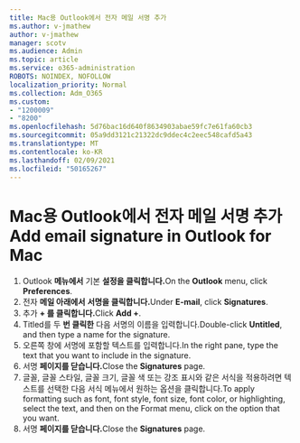 ```yaml
---
title: Mac용 Outlook에서 전자 메일 서명 추가
ms.author: v-jmathew
author: v-jmathew
manager: scotv
ms.audience: Admin
ms.topic: article
ms.service: o365-administration
ROBOTS: NOINDEX, NOFOLLOW
localization_priority: Normal
ms.collection: Adm_O365
ms.custom:
- "1200009"
- "8200"
ms.openlocfilehash: 5d76bac16d640f8634903abae59fc7e61fa60cb3
ms.sourcegitcommit: 05a9dd3121c21322dc9ddec4c2eec548cafd5a43
ms.translationtype: MT
ms.contentlocale: ko-KR
ms.lasthandoff: 02/09/2021
ms.locfileid: "50165267"
---
```

# <a name="add-email-signature-in-outlook-for-mac"></a><span data-ttu-id="4fec8-102">Mac용 Outlook에서 전자 메일 서명 추가</span><span class="sxs-lookup"><span data-stu-id="4fec8-102">Add email signature in Outlook for Mac</span></span>

1. <span data-ttu-id="4fec8-103">Outlook **메뉴에서** 기본 **설정을 클릭합니다.**</span><span class="sxs-lookup"><span data-stu-id="4fec8-103">On the **Outlook** menu, click **Preferences**.</span></span>
2. <span data-ttu-id="4fec8-104">전자 **메일 아래에서** **서명을 클릭합니다.**</span><span class="sxs-lookup"><span data-stu-id="4fec8-104">Under **E-mail**, click **Signatures**.</span></span>
3. <span data-ttu-id="4fec8-105">추가 **+ 를 클릭합니다.**</span><span class="sxs-lookup"><span data-stu-id="4fec8-105">Click **Add +**.</span></span>
4. <span data-ttu-id="4fec8-106">Titled를 두 **번 클릭한** 다음 서명의 이름을 입력합니다.</span><span class="sxs-lookup"><span data-stu-id="4fec8-106">Double-click **Untitled**, and then type a name for the signature.</span></span>
5. <span data-ttu-id="4fec8-107">오른쪽 창에 서명에 포함할 텍스트를 입력합니다.</span><span class="sxs-lookup"><span data-stu-id="4fec8-107">In the right pane, type the text that you want to include in the signature.</span></span>
6. <span data-ttu-id="4fec8-108">서명 **페이지를 닫습니다.**</span><span class="sxs-lookup"><span data-stu-id="4fec8-108">Close the **Signatures** page.</span></span>
7. <span data-ttu-id="4fec8-109">글꼴, 글꼴 스타일, 글꼴 크기, 글꼴 색 또는 강조 표시와 같은 서식을 적용하려면 텍스트를 선택한 다음 서식 메뉴에서 원하는 옵션을 클릭합니다.</span><span class="sxs-lookup"><span data-stu-id="4fec8-109">To apply formatting such as font, font style, font size, font color, or highlighting, select the text, and then on the Format menu, click on the option that you want.</span></span>
8. <span data-ttu-id="4fec8-110">서명 **페이지를 닫습니다.**</span><span class="sxs-lookup"><span data-stu-id="4fec8-110">Close the **Signatures** page.</span></span>
